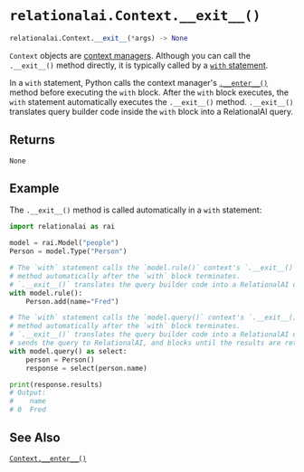 # `relationalai.Context.__exit__()`

```python
relationalai.Context.__exit__(*args) -> None
```

`Context` objects are [context managers](https://docs.python.org/3/glossary.html#term-context-manager).
Although you can call the `.__exit__()` method directly, it is typically called by a
[`with` statement](https://docs.python.org/3/reference/compound_stmts.html#with).

In a `with` statement, Python calls the context manager's [`.__enter__()`](./__enter__.md) method
before executing the `with` block.
After the `with` block executes, the `with` statement automatically executes the `.__exit__()` method.
`.__exit__()` translates query builder code inside the `with` block into a RelationalAI query.

## Returns

`None`

## Example

The `.__exit__()` method is called automatically in a `with` statement:

```python
import relationalai as rai

model = rai.Model("people")
Person = model.Type("Person")

# The `with` statement calls the `model.rule()` context's `.__exit__()`
# method automatically after the `with` block terminates.
# `.__exit__()` translates the query builder code into a RelationalAI query.
with model.rule():
    Person.add(name="Fred")

# The `with` statement calls the `model.query()` context's `.__exit__()`
# method automatically after the `with` block terminates.
# `.__exit__()` translates the query builder code into a RelationalAI query,
# sends the query to RelationalAI, and blocks until the results are returned.
with model.query() as select:
    person = Person()
    response = select(person.name)

print(response.results)
# Output:
#    name
# 0  Fred
```

## See Also

[`Context.__enter__()`](./__enter__.md)
